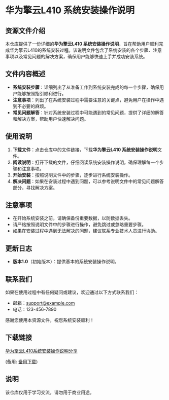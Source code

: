# 华为擎云L410 系统安装操作说明

## 资源文件介绍

本仓库提供了一份详细的**华为擎云L410 系统安装操作说明**，旨在帮助用户顺利完成华为擎云L410的系统安装过程。该说明文件包含了系统安装的各个步骤、注意事项以及常见问题的解决方案，确保用户能够快速上手并成功安装系统。

## 文件内容概述

- **系统安装步骤**：详细列出了从准备工作到系统安装完成的每一个步骤，确保用户能够按照指引顺利进行。
- **注意事项**：列出了在系统安装过程中需要注意的关键点，避免用户在操作中遇到不必要的麻烦。
- **常见问题解答**：针对系统安装过程中可能遇到的常见问题，提供了详细的解答和解决方案，帮助用户快速解决问题。

## 使用说明

1. **下载文件**：点击仓库中的文件链接，下载**华为擎云L410 系统安装操作说明**文件。
2. **阅读说明**：打开下载的文件，仔细阅读系统安装操作说明，确保理解每一个步骤和注意事项。
3. **开始安装**：按照说明文件中的步骤，逐步进行系统安装操作。
4. **解决问题**：如果在安装过程中遇到问题，可以参考说明文件中的常见问题解答部分，寻找解决方案。

## 注意事项

- 在开始系统安装之前，请确保备份重要数据，以防数据丢失。
- 请严格按照说明文件中的步骤进行操作，避免跳过或忽略重要步骤。
- 如果在安装过程中遇到无法解决的问题，建议联系专业技术人员进行协助。

## 更新日志

- **版本1.0**（初始版本）：提供基本的系统安装操作说明。

## 联系我们

如果在使用过程中有任何疑问或建议，欢迎通过以下方式联系我们：

- 邮箱：support@example.com
- 电话：123-456-7890

感谢您使用本资源文件，祝您系统安装顺利！

## 下载链接
[华为擎云L410系统安装操作说明分享](https://pan.quark.cn/s/15b67a127f1e) 

(备用: [备用下载](https://pan.baidu.com/s/1LbmhE1RnFLrrw9tWHbjiHA?pwd=1234))

## 说明

该仓库仅用于学习交流，请勿用于商业用途。

